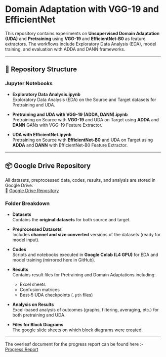 # Domain Adaptation with VGG-19 and EfficientNet

This repository contains experiments on **Unsupervised Domain Adaptation (UDA)** and **Pretraining** using **VGG-19** and **EfficientNet-B0** as feature extractors. The workflows include Exploratory Data Analysis (EDA), model training, and evaluation with ADDA and DANN frameworks.  


---

## 📂 Repository Structure

### Jupyter Notebooks
- **Exploratory Data Analysis.ipynb**  
  Exploratory Data Analysis (EDA) on the Source and Target datasets for Pretraining and UDA.

- **Pretraining and UDA with VGG-19 (ADDA, DANN).ipynb**  
  Pretraining on Source with **VGG-19** and UDA on Target using **ADDA** and **DANN** GANs with VGG-19 Feature Extractor.

- **UDA with EfficientNet.ipynb**  
  Pretraining on Source with **EfficientNet-B0** and UDA on Target using **ADDA** and **DANN** with EfficientNet-B0 Feature Extractor.

---

## 📦 Google Drive Repository  

All datasets, preprocessed data, codes, results, and analysis are stored in Google Drive:  
🔗 [Google Drive Repository](https://drive.google.com/drive/folders/1RpE_2ZpH4cppfzb-S6_ayxotNJQpT7B3?usp=sharing)

### Folder Breakdown
- **Datasets**  
  Contains the **original datasets** for both source and target.

- **Preprocessed Datasets**  
  Includes **channel and size converted** versions of the datasets (ready for model input).

- **Codes**  
  Scripts and notebooks executed in **Google Colab (L4 GPU)** for EDA and model training (mirrored here in GitHub).

- **Results**  
  Contains result files for Pretraining and Domain Adaptations including:
  - Excel sheets
  - Confusion matrices
  - Best-5 UDA checkpoints (`.pth` files)

- **Analysis on Results**  
  Excel-based analysis of outcomes (graphs, filtering, averaging, etc.) for both pretraining and UDA.
  
- **Files for Block Diagrams**  
  The google slide sheets on which block diagrams were created.

---
The overleaf document for the progress report can be found here :- [Progress Report](https://www.overleaf.com/5948868377thpnrppnwggz#065240)
